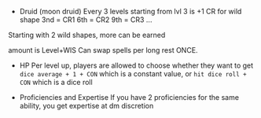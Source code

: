 - Druid (moon druid)
Every 3 levels starting from lvl 3 is +1 CR for  wild shape
	3nd = CR1
	6th  = CR2
	9th = CR3
	...

Starting with 2 wild shapes, more can be earned

amount is Level+WIS 
Can swap spells per long rest ONCE.

- HP
Per level up, players are allowed to choose whether they want to get `dice average + 1 + CON` which is a constant value, or `hit dice roll + CON` which is a dice roll

- Proficiencies and Expertise
If you have 2 proficiencies for the same ability, you get expertise at dm discretion



